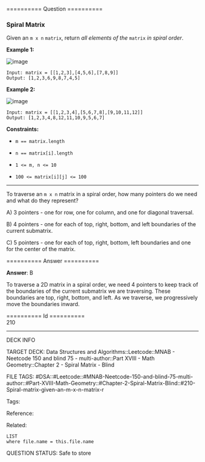 ========== Question ==========  

### Spiral Matrix

Given an `m x n` `matrix`, return _all elements of the_ `matrix` _in spiral order_.

**Example 1:**

![image](https://imagedelivery.net/CLfkmk9Wzy8_9HRyug4EVA/d23c7df9-a6dd-4b27-1b10-716af9df2c00/public)

```
Input: matrix = [[1,2,3],[4,5,6],[7,8,9]]
Output: [1,2,3,6,9,8,7,4,5]
```

**Example 2:**

![image](https://imagedelivery.net/CLfkmk9Wzy8_9HRyug4EVA/7a94bac6-b2a5-4487-77b0-8313eb6e0900/public)

```
Input: matrix = [[1,2,3,4],[5,6,7,8],[9,10,11,12]]
Output: [1,2,3,4,8,12,11,10,9,5,6,7]
```

**Constraints:**

-   `m == matrix.length`

-   `n == matrix[i].length`

-   `1 <= m, n <= 10`

-   `100 <= matrix[i][j] <= 100`

---

To traverse an `m x n` matrix in a spiral order, how many pointers do we need and what do they represent?

A) 3 pointers - one for row, one for column, and one for diagonal traversal.

B) 4 pointers - one for each of top, right, bottom, and left boundaries of the current submatrix.

C) 5 pointers - one for each of top, right, bottom, left boundaries and one for the center of the matrix.  

========== Answer ==========  

**Answer**: B

To traverse a 2D matrix in a spiral order, we need 4 pointers to keep track of the boundaries of the current submatrix we are traversing. These boundaries are top, right, bottom, and left. As we traverse, we progressively move the boundaries inward.

========== Id ==========  
210

---

DECK INFO

TARGET DECK: Data Structures and Algorithms::Leetcode::MNAB - Neetcode 150 and blind 75 - multi-author::Part XVIII - Math Geometry::Chapter 2 - Spiral Matrix - Blind

FILE TAGS: #DSA::#Leetcode::#MNAB-Neetcode-150-and-blind-75-multi-author::#Part-XVIII-Math-Geometry::#Chapter-2-Spiral-Matrix-Blind::#210-Spiral-matrix-given-an-m-x-n-matrix-r

Tags:

Reference:

Related:

```dataview
LIST
where file.name = this.file.name
```

QUESTION STATUS: Safe to store
